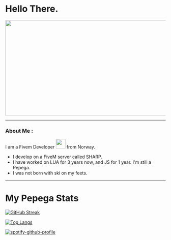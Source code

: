 <h1>
  Hello There.
</h1>

<div align="center">
  <img src="https://media.giphy.com/media/dWesBcTLavkZuG35MI/giphy.gif" width="600" height="300"/>
</div>

---

### About Me :


I am a Fivem Developer <img src="https://media.giphy.com/media/WUlplcMpOCEmTGBtBW/giphy.gif" width="30"> from Norway.

- I develop on a FiveM server called SHARP.
- I have worked on LUA for 3 years now, and JS for 1 year. I'm still a Pepega.
- I was not born with ski on my feets.

---

<h1>
  My Pepega Stats
</h1>

[![GitHub Streak](http://github-readme-streak-stats.herokuapp.com?user=zentroxx&theme=nord&date_format=n%2Fj%5B%2FY%5D)](https://git.io/streak-stats)


[![Top Langs](https://github-readme-stats.vercel.app/api/top-langs/?username=zentroxx&layout=compact&theme=nord)](https://github.com/anuraghazra/github-readme-stats)

[![spotify-github-profile](https://spotify-github-profile.vercel.app/api/view?uid=zxdexusxz&cover_image=true&theme=natemoo-re&bar_color=53b14f&bar_color_cover=false)](https://github.com/kittinan/spotify-github-profile)
